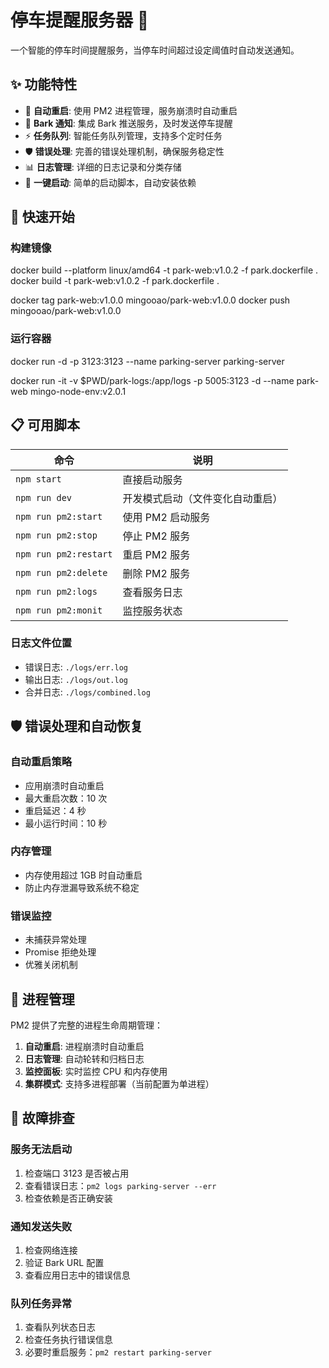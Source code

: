 
# 停车提醒服务器 🚗

一个智能的停车时间提醒服务，当停车时间超过设定阈值时自动发送通知。

## ✨ 功能特性

- 🔄 **自动重启**: 使用 PM2 进程管理，服务崩溃时自动重启
- 📱 **Bark 通知**: 集成 Bark 推送服务，及时发送停车提醒
- ⚡ **任务队列**: 智能任务队列管理，支持多个定时任务
- 🛡️ **错误处理**: 完善的错误处理机制，确保服务稳定性
- 📊 **日志管理**: 详细的日志记录和分类存储
- 🚀 **一键启动**: 简单的启动脚本，自动安装依赖

## 🚀 快速开始

### 构建镜像

docker build --platform linux/amd64 -t park-web:v1.0.2 -f park.dockerfile .
docker build -t park-web:v1.0.2 -f park.dockerfile .

docker tag park-web:v1.0.0 mingooao/park-web:v1.0.0
docker push mingooao/park-web:v1.0.0

### 运行容器

docker run -d -p 3123:3123 --name parking-server parking-server

docker run -it -v $PWD/park-logs:/app/logs -p 5005:3123 -d --name park-web mingo-node-env:v2.0.1

## 📋 可用脚本

| 命令                  | 说明                             |
| --------------------- | -------------------------------- |
| `npm start`           | 直接启动服务                     |
| `npm run dev`         | 开发模式启动（文件变化自动重启） |
| `npm run pm2:start`   | 使用 PM2 启动服务                |
| `npm run pm2:stop`    | 停止 PM2 服务                    |
| `npm run pm2:restart` | 重启 PM2 服务                    |
| `npm run pm2:delete`  | 删除 PM2 服务                    |
| `npm run pm2:logs`    | 查看服务日志                     |
| `npm run pm2:monit`   | 监控服务状态                     |

### 日志文件位置

- 错误日志: `./logs/err.log`
- 输出日志: `./logs/out.log`
- 合并日志: `./logs/combined.log`

## 🛡️ 错误处理和自动恢复

### 自动重启策略

- 应用崩溃时自动重启
- 最大重启次数：10 次
- 重启延迟：4 秒
- 最小运行时间：10 秒

### 内存管理

- 内存使用超过 1GB 时自动重启
- 防止内存泄漏导致系统不稳定

### 错误监控

- 未捕获异常处理
- Promise 拒绝处理
- 优雅关闭机制

## 🔄 进程管理

PM2 提供了完整的进程生命周期管理：

1. **自动重启**: 进程崩溃时自动重启
2. **日志管理**: 自动轮转和归档日志
3. **监控面板**: 实时监控 CPU 和内存使用
4. **集群模式**: 支持多进程部署（当前配置为单进程）

## 🚨 故障排查

### 服务无法启动

1. 检查端口 3123 是否被占用
2. 查看错误日志：`pm2 logs parking-server --err`
3. 检查依赖是否正确安装

### 通知发送失败

1. 检查网络连接
2. 验证 Bark URL 配置
3. 查看应用日志中的错误信息

### 队列任务异常

1. 查看队列状态日志
2. 检查任务执行错误信息
3. 必要时重启服务：`pm2 restart parking-server`
